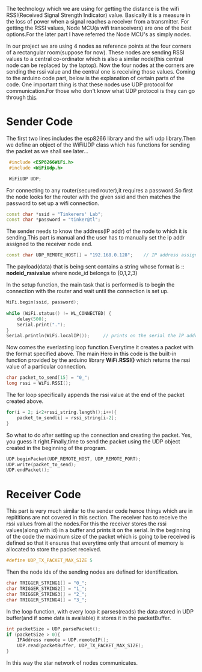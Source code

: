 The technology which we are using for getting the distance is the wifi RSSI(Received Signal Strength Indicator) value. Basically it is a measure in the loss of power when a signal reaches a receiver from a transmitter. For getting the RSSI values, Node MCU(a wifi transceivers) are one of the best options.For the later part I have referred the Node MCU's as simply nodes.

In our project we are using 4 nodes as reference points at the four corners of a rectangular room(suppose for now). These nodes are sending RSSI values to a central co-ordinator which is also a similar node(this central node can be replaced by the laptop). Now the four nodes at the corners are sending the rssi value and the central one is receiving those values. Coming to the arduino code part, below is the explanation of certain parts of the code.
One important thing is that these nodes use UDP protocol for communication.For those who don't know what UDP protocol is they can go through [this](http://www.erg.abdn.ac.uk/users/gorry/course/inet-pages/udp.html).

# **Sender Code**
The first two lines includes the esp8266 library and the wifi udp library.Then we define an object of the WiFiUDP class which has functions for sending the packet as we shall see later...
```C++
 #include <ESP8266WiFi.h>
 #include <WiFiUdp.h>

 WiFiUDP UDP;
```
For connecting to any router(secured router),it requires a password.So first the node looks for the router with the given ssid and then matches the password to set up a wifi connection.

```C++
const char *ssid = "Tinkerers' Lab";
const char *password = "tinker@tl";
```
The sender needs to know the address(IP addr) of the node to which it is sending.This part is manual and the user has to manually set the ip addr assigned to the receiver node end.
```C++
const char UDP_REMOTE_HOST[] = "192.168.0.128";    // IP address assigned to the receiver.
```
The payload(data) that is being sent contains a string whose format is :: **nodeid_rssivalue**
where node_id belongs to {0,1,2,3}

In the setup function, the main task that is performed is to begin the connection with the router and wait until the connection is set up.
```C++
WiFi.begin(ssid, password);
 
while (WiFi.status() != WL_CONNECTED) {
    delay(500);
    Serial.print(".");
} 
Serial.println(WiFi.localIP());     // prints on the serial the IP address assigned to that specific node.
```

Now comes the everlasting loop function.Everytime it creates a packet with the format specified above. The main Hero in this code is the built-in function provided by the arduino library **WiFi.RSSI()** which returns the rssi value of a particular connection.
```C++
char packet_to_send[15] = "0_";
long rssi = WiFi.RSSI();
```
The for loop specifically appends the rssi value at the end of the packet created above.
```C++
for(i = 2; i<2+rssi_string.length();i++){
    packet_to_send[i] = rssi_string[i-2];
}
```

So what to do after setting up the connection and creating the packet. Yes, you guess it right.Finally,time to send the packet using the UDP object created in the beginning of the program.
```C++
UDP.beginPacket(UDP_REMOTE_HOST, UDP_REMOTE_PORT);
UDP.write(packet_to_send);
UDP.endPacket();
```

# **Receiver Code**
This part is very much similar to the sender code hence things which are in repititions are not covered in this section.
The receiver has to receive the rssi values from all the nodes.For this the receiver stores the rssi values(along with id) in a buffer and prints it on the serial.
In the beginning of the code the maximum size of the packet which is going to be received is defined so that it ensures that everytime only that amount of memory is allocated to store the packet received.
```C++
#define UDP_TX_PACKET_MAX_SIZE 5
```
Then the node ids of the sending nodes are defined for identification.
```C++
char TRIGGER_STRING1[] = "0_";
char TRIGGER_STRING2[] = "1_";
char TRIGGER_STRING3[] = "2_";
char TRIGGER_STRING4[] = "3_";
```
In the loop function, with every loop it parses(reads) the data stored in UDP buffer(and if some data is available) it stores it in the packetBuffer. 
```C++
int packetSize = UDP.parsePacket();
if (packetSize > 0){
	IPAddress remote = UDP.remoteIP(); 
	UDP.read(packetBuffer, UDP_TX_PACKET_MAX_SIZE); 
}
```

In this way the star network of nodes communicates.
